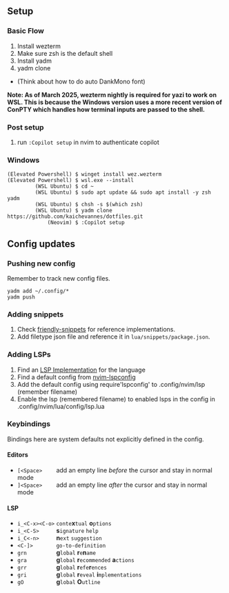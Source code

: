 ## Setup
### Basic Flow
1. Install wezterm
2. Make sure zsh is the default shell
3. Install yadm
4. yadm clone
- (Think about how to do auto DankMono font)

**Note: As of March 2025, wezterm nightly is required for yazi to work on WSL. This is because the Windows version uses a more recent version of ConPTY which handles how terminal inputs are passed to the shell.**
  
### Post setup
1. run `:Copilot setup` in nvim to authenticate copilot

### Windows
```
(Elevated Powershell) $ winget install wez.wezterm 
(Elevated Powershell) $ wsl.exe --install
         (WSL Ubuntu) $ cd ~
         (WSL Ubuntu) $ sudo apt update && sudo apt install -y zsh yadm 
         (WSL Ubuntu) $ chsh -s $(which zsh)
         (WSL Ubuntu) $ yadm clone https://github.com/kaichevannes/dotfiles.git
             (Neovim) $ :Copilot setup
```
## Config updates
### Pushing new config
Remember to track new config files.
```
yadm add ~/.config/*
yadm push
```
### Adding snippets
1. Check [friendly-snippets](https://github.com/rafamadriz/friendly-snippets/tree/main/snippets) for reference implementations.
2. Add filetype json file and reference it in `lua/snippets/package.json`.
### Adding LSPs
1. Find an [LSP Implementation](https://microsoft.github.io/language-server-protocol/implementors/servers/) for the language
2. Find a default config from [nvim-lspconfig](https://github.com/neovim/nvim-lspconfig/blob/master/doc/configs.md)
3. Add the default config using require'lspconfig' to .config/nvim/lsp (remember filename)
4. Enable the lsp (remembered filename) to enabled lsps in the config in .config/nvim/lua/config/lsp.lua

### Keybindings
Bindings here are system defaults not explicitly defined in the config.
#### Editors
- `[<Space>    ` add an empty line _before_ the cursor and stay in normal mode
- `]<Space>    ` add an empty line _after_ the cursor and stay in normal mode
#### LSP
- `i_<C-x><C-o>` `conte`**x**`tual` **o**`ptions`
- `i_<C-S>     ` **s**`ignature` `help`
- `i_C<-n>     ` **n**`ext` `suggestion`
- `<C-]>       ` `go-to-definition`
- `grn         ` **g**`lobal` **r**`e`**n**`ame`
- `gra         ` **g**`lobal` **r**`ecommended` **a**`ctions`
- `grr         ` **g**`lobal` **r**`efe`**r**`ences`
- `gri         ` **g**`lobal` **r**`eveal` **i**`mplementations`
- `gO          ` **g**`lobal` **O**`utline`
